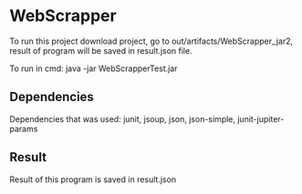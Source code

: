 # WebScrapper

To run this project download project, go to out/artifacts/WebScrapper_jar2, result of program will be saved in result.json file. 

To run in cmd: java -jar WebScrapperTest.jar

## Dependencies 
Dependencies that was used: 
junit, jsoup, json, json-simple, junit-jupiter-params
 
## Result
Result of this program is saved in result.json
